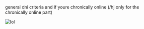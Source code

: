 general dni criteria and if youre chronically online (/hj only for the chronically online part)

![lol](https://github.com/fishlure/Fishlure/assets/99582157/922cbb51-477f-4a65-ac0d-5a8efddb17ec)





